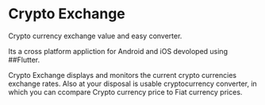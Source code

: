 # Crypto Exchange

Crypto currency exchange value and easy converter.

Its a cross platform appliction for Android and iOS devoloped using ##Flutter.

Crypto Exchange displays and monitors the current crypto currencies exchange rates. Also at your disposal is usable cryptocurrency converter, in which you can ccompare Crypto currency price to Fiat currency prices.

